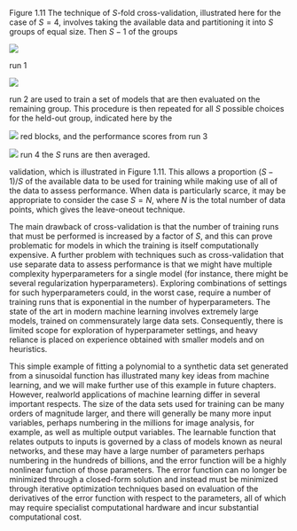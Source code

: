 Figure 1.11 The technique of $S$-fold cross-validation, illustrated here for the case of $S=4$, involves taking the available data and partitioning it into $S$ groups of equal size. Then $S-1$ of the groups

![](https://cdn.mathpix.com/cropped/2024_05_18_00737bf1ec602cb9d4a6g-1.jpg?height=74&width=410&top_left_y=217&top_left_x=1131)

run 1

![](https://cdn.mathpix.com/cropped/2024_05_18_00737bf1ec602cb9d4a6g-1.jpg?height=78&width=416&top_left_y=293&top_left_x=1128)

run 2 are used to train a set of models that are then evaluated on the remaining group. This procedure is then repeated for all $S$ possible choices for the held-out group, indicated here by the

![](https://cdn.mathpix.com/cropped/2024_05_18_00737bf1ec602cb9d4a6g-1.jpg?height=71&width=403&top_left_y=375&top_left_x=1127)
red blocks, and the performance scores from run 3

![](https://cdn.mathpix.com/cropped/2024_05_18_00737bf1ec602cb9d4a6g-1.jpg?height=71&width=410&top_left_y=453&top_left_x=1131)
run 4 the $S$ runs are then averaged.

validation, which is illustrated in Figure 1.11. This allows a proportion $(S-1) / S$ of the available data to be used for training while making use of all of the data to assess performance. When data is particularly scarce, it may be appropriate to consider the case $S=N$, where $N$ is the total number of data points, which gives the leave-oneout technique.

The main drawback of cross-validation is that the number of training runs that must be performed is increased by a factor of $S$, and this can prove problematic for models in which the training is itself computationally expensive. A further problem with techniques such as cross-validation that use separate data to assess performance is that we might have multiple complexity hyperparameters for a single model (for instance, there might be several regularization hyperparameters). Exploring combinations of settings for such hyperparameters could, in the worst case, require a number of training runs that is exponential in the number of hyperparameters. The state of the art in modern machine learning involves extremely large models, trained on commensurately large data sets. Consequently, there is limited scope for exploration of hyperparameter settings, and heavy reliance is placed on experience obtained with smaller models and on heuristics.

This simple example of fitting a polynomial to a synthetic data set generated from a sinusoidal function has illustrated many key ideas from machine learning, and we will make further use of this example in future chapters. However, realworld applications of machine learning differ in several important respects. The size of the data sets used for training can be many orders of magnitude larger, and there will generally be many more input variables, perhaps numbering in the millions for image analysis, for example, as well as multiple output variables. The learnable function that relates outputs to inputs is governed by a class of models known as neural networks, and these may have a large number of parameters perhaps numbering in the hundreds of billions, and the error function will be a highly nonlinear function of those parameters. The error function can no longer be minimized through a closed-form solution and instead must be minimized through iterative optimization techniques based on evaluation of the derivatives of the error function with respect to the parameters, all of which may require specialist computational hardware and incur substantial computational cost.